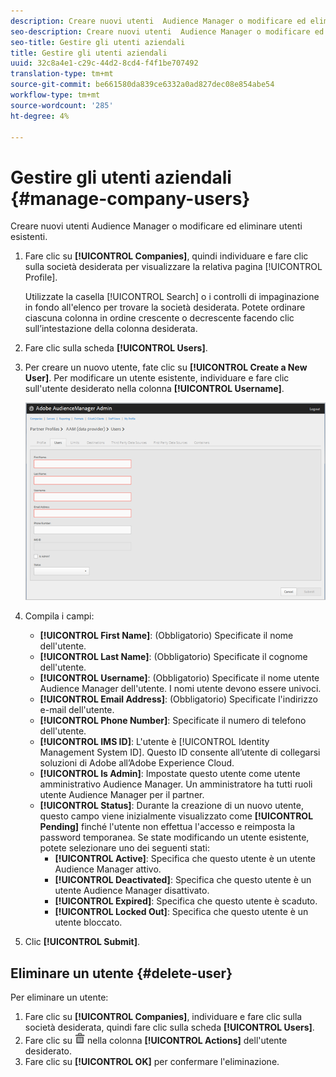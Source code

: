 ```yaml
---
description: Creare nuovi utenti  Audience Manager o modificare ed eliminare utenti esistenti.
seo-description: Creare nuovi utenti  Audience Manager o modificare ed eliminare utenti esistenti.
seo-title: Gestire gli utenti aziendali
title: Gestire gli utenti aziendali
uuid: 32c8a4e1-c29c-44d2-8cd4-f4f1be707492
translation-type: tm+mt
source-git-commit: be661580da839ce6332a0ad827dec08e854abe54
workflow-type: tm+mt
source-wordcount: '285'
ht-degree: 4%

---
```



# Gestire gli utenti aziendali {#manage-company-users}

Creare nuovi utenti  Audience Manager o modificare ed eliminare utenti esistenti.

<!-- t_manage_company_users.xml -->

1. Fare clic su **[!UICONTROL Companies]**, quindi individuare e fare clic sulla società desiderata per visualizzare la relativa pagina [!UICONTROL Profile].

   Utilizzate la casella [!UICONTROL Search] o i controlli di impaginazione in fondo all&#39;elenco per trovare la società desiderata. Potete ordinare ciascuna colonna in ordine crescente o decrescente facendo clic sull’intestazione della colonna desiderata.
1. Fare clic sulla scheda **[!UICONTROL Users]**.
1. Per creare un nuovo utente, fate clic su **[!UICONTROL Create a New User]**. Per modificare un utente esistente, individuare e fare clic sull&#39;utente desiderato nella colonna **[!UICONTROL Username]**.

   ![](assets/users.png)

1. Compila i campi:

   * **[!UICONTROL First Name]**: (Obbligatorio) Specificate il nome dell&#39;utente.
   * **[!UICONTROL Last Name]**: (Obbligatorio) Specificate il cognome dell&#39;utente.
   * **[!UICONTROL Username]**: (Obbligatorio) Specificate il nome utente  Audience Manager dell&#39;utente. I nomi utente devono essere univoci.
   * **[!UICONTROL Email Address]**: (Obbligatorio) Specificate l&#39;indirizzo e-mail dell&#39;utente.
   * **[!UICONTROL Phone Number]**: Specificate il numero di telefono dell&#39;utente.
   * **[!UICONTROL IMS ID]**: L&#39;utente è  [!UICONTROL Identity Management System ID]. Questo ID consente all’utente di collegarsi  soluzioni di Adobe all’Adobe Experience Cloud.
   * **[!UICONTROL Is Admin]**: Impostate questo utente come utente amministrativo  Audience Manager. Un amministratore ha tutti  ruoli utente Audience Manager per il partner.
   * **[!UICONTROL Status]**: Durante la creazione di un nuovo utente, questo campo viene inizialmente visualizzato come  **[!UICONTROL Pending]** finché l&#39;utente non effettua l&#39;accesso e reimposta la password temporanea. Se state modificando un utente esistente, potete selezionare uno dei seguenti stati:
      * **[!UICONTROL Active]**: Specifica che questo utente è un utente  Audience Manager attivo.
      * **[!UICONTROL Deactivated]**: Specifica che questo utente è un utente  Audience Manager disattivato.
      * **[!UICONTROL Expired]**: Specifica che questo utente è scaduto.
      * **[!UICONTROL Locked Out]**: Specifica che questo utente è un utente bloccato.

1. Clic **[!UICONTROL Submit]**.

## Eliminare un utente {#delete-user}

Per eliminare un utente:

1. Fare clic su **[!UICONTROL Companies]**, individuare e fare clic sulla società desiderata, quindi fare clic sulla scheda **[!UICONTROL Users]**.
1. Fare clic su ![](assets/icon_delete.png) nella colonna **[!UICONTROL Actions]** dell&#39;utente desiderato.
1. Fare clic su **[!UICONTROL OK]** per confermare l&#39;eliminazione.